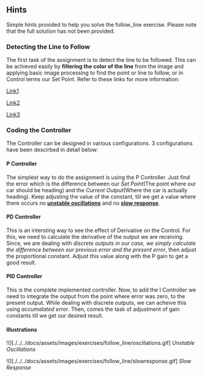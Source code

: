 ## Hints
Simple hints provided to help you solve the follow_line exercise. Please note that the full solution has not been provided.

### Detecting the Line to Follow
The first task of the assignment is to detect the line to be followed. This can be achieved easily by **filtering the color of the line** from the image and applying basic image processing to find the point or line to follow, or in Control terms our Set Point. Refer to these links for more information:

[Link1](https://www.pyimagesearch.com/2014/08/04/opencv-python-color-detection/)

[Link2](https://stackoverflow.com/questions/10469235/opencv-apply-mask-to-a-color-image)

[Link3](https://stackoverflow.com/questions/22470902/understanding-moments-function-in-opencv)

### Coding the Controller
The Controller can be designed in various configurations. 3 configurations have been descirbed in detail below:

#### P Controller
The simplest way to do the assignment is using the P Controller. Just find the error which is the difference between our *Set Point*(The point where our car should be heading) and the *Current Output*(Where the car is actually heading). Keep adjusting the value of the constant, till we get a value where there occurs no [**unstable oscillations**](#Illustrations) and no [**slow response**](#Illustrations).

#### PD Controller
This is an intersting way to see the effect of Derivative on the Control. For this, we need to calculate the derivative of the output we are receiving. Since, we are dealing with *discrete outputs in our case, we simply calculate the difference between our previous error and the present error*, then adjust the proportional constant. Adjust this value along with the P gain to get a good result.

#### PID Controller
This is the complete implemented controller. Now, to add the I Controller we need to integrate the output from the point where error was zero, to the present output. While dealing with discrete outputs, we can acheive this using *accumalated error*. Then, comes the task of adjustment of gain constants till we get our desired result.

#### Illustrations
!()[./../../docs/assets/images/exercises/follow_line/oscillations.gif] 
*Unstable Oscillations*

!()[./../../docs/assets/images/exercises/follow_line/slowresponse.gif]
*Slow Response*
